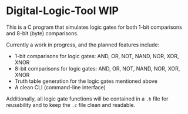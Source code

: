 # Digital-Logic-Tool WIP
This is a C program that simulates logic gates for both 1-bit comparisons and 8-bit (byte) comparisons.

Currently a work in progress, and the planned features include:
- 1-bit comparisons for logic gates: AND, OR, NOT, NAND, NOR, XOR, XNOR 
- 8-bit comparisons for logic gates: AND, OR, NOT, NAND, NOR, XOR, XNOR 
- Truth table generation for the logic gates mentioned above
- A clean CLI (command-line interface)

Additionally, all logic gate functions will be contained in a `.h` file for reusability and to keep the `.c` file clean and readable.

